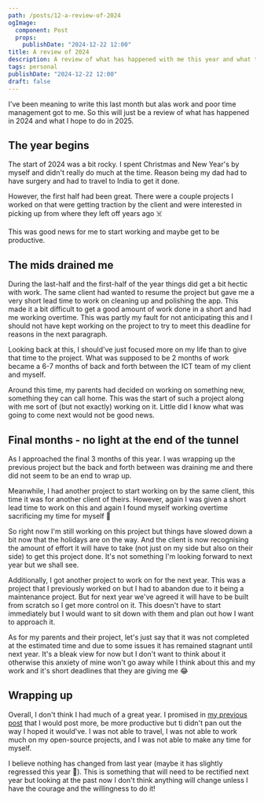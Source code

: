 ```yaml
---
path: /posts/12-a-review-of-2024
ogImage:
  component: Post
  props:
    publishDate: "2024-12-22 12:00"
title: A review of 2024
description: A review of what has happened with me this year and what to look for next year
tags: personal
publishDate: "2024-12-22 12:00"
draft: false
---
```


I've been meaning to write this last month but alas work and poor time management got to me. So this
will just be a review of what has happened in 2024 and what I hope to do in 2025.

## The year begins

The start of 2024 was a bit rocky. I spent Christmas and New Year's by myself and didn't really do
much at the time. Reason being my dad had to have surgery and had to travel to India to get it done.

However, the first half had been great. There were a couple projects I worked on that were getting
traction by the client and were interested in picking up from where they left off years ago ☠️

This was good news for me to start working and maybe get to be productive.

## The mids drained me

During the last-half and the first-half of the year things did get a bit hectic with work. The same
client had wanted to resume the project but gave me a very short lead time to work on cleaning up
and polishing the app. This made it a bit difficult to get a good amount of work done in a short
and had me working overtime. This was partly my fault for not anticipating this and I should not
have kept working on the project to try to meet this deadline for reasons in the next paragraph.

Looking back at this, I should've just focused more on my life than to give that time to the
project. What was supposed to be 2 months of work became a 6-7 months of back and forth between
the ICT team of my client and myself.

Around this time, my parents had decided on working on something new, something they can call home.
This was the start of such a project along with me sort of (but not exactly) working on it. Little
did I know what was going to come next would not be good news.

## Final months - no light at the end of the tunnel

As I approached the final 3 months of this year. I was wrapping up the previous project but
the back and forth between was draining me and there did not seem to be an end to wrap up.

Meanwhile, I had another project to start working on by the same client, this time it was for
another client of theirs. However, again I was given a short lead time to work on this and again
I found myself working overtime sacrificing my time for myself 😬

So right now I'm still working on this project but things have slowed down a bit now that the
holidays are on the way. And the client is now recognising the amount of effort it will have to
take (not just on my side but also on their side) to get this project done. It's not something I'm
looking forward to next year but we shall see.

Additionally, I got another project to work on for the next year. This was a project that I previously
worked on but I had to abandon due to it being a maintenance project. But for next year we've agreed
it will have to be built from scratch so I get more control on it. This doesn't have to start
immediately but I would want to sit down with them and plan out how I want to approach it.

As for my parents and their project, let's just say that it was not completed at the estimated
time and due to some issues it has remained stagnant until next year. It's a bleak view for now
but I don't want to think about it otherwise this anxiety of mine won't go away while I think about
this and my work and it's short deadlines that they are giving me 😂

## Wrapping up

Overall, I don't think I had much of a great year. I promised in [my previous post][] that I would
post more, be more productive but ti didn't pan out the way I hoped it would've. I was not able to
travel, I was not able to work much on my open-source projects, and I was not able to make any time
for myself.

I believe nothing has changed from last year (maybe it has slightly regressed this year 🤔). This is
something that will need to be rectified next year but looking at the past now I don't think anything
will change unless I have the courage and the willingness to do it!

[my previous post]: /posts/9-plans-for-2024
